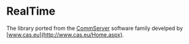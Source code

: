 # RealTime

The library ported from the [CommServer](http://www.commsvr.com/) software family develped by [www.cas.eu](http://www.cas.eu/Home.aspx).
